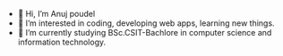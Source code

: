- 👋 Hi, I’m Anuj poudel
- 👀 I’m interested in coding, developing web apps, learning new things.
- 🌱 I’m currently studying BSc.CSIT-Bachlore in computer science and information technology.

<!---
Anuj-poudel54/Anuj-poudel54 is a ✨ special ✨ repository because its `README.md` (this file) appears on your GitHub profile.
You can click the Preview link to take a look at your changes.
--->

